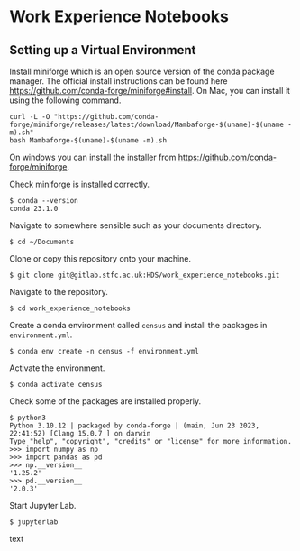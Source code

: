 # Work Experience Notebooks

## Setting up a Virtual Environment

Install miniforge which is an open source version of the conda package manager. The official install instructions can be found here https://github.com/conda-forge/miniforge#install. On Mac, you can install it using the following command.

```
curl -L -O "https://github.com/conda-forge/miniforge/releases/latest/download/Mambaforge-$(uname)-$(uname -m).sh"
bash Mambaforge-$(uname)-$(uname -m).sh
```

On windows you can install the installer from https://github.com/conda-forge/miniforge.

Check miniforge is installed correctly.

```
$ conda --version
conda 23.1.0
```

Navigate to somewhere sensible such as your documents directory.

```
$ cd ~/Documents
```

Clone or copy this repository onto your machine.

```
$ git clone git@gitlab.stfc.ac.uk:HDS/work_experience_notebooks.git
```

Navigate to the repository.

```
$ cd work_experience_notebooks
```

Create a conda environment called `census` and install the packages in `environment.yml`.

```
$ conda env create -n census -f environment.yml
```

Activate the environment.

```
$ conda activate census
```

Check some of the packages are installed properly.

```
$ python3
Python 3.10.12 | packaged by conda-forge | (main, Jun 23 2023, 22:41:52) [Clang 15.0.7 ] on darwin
Type "help", "copyright", "credits" or "license" for more information.
>>> import numpy as np
>>> import pandas as pd
>>> np.__version__
'1.25.2'
>>> pd.__version__
'2.0.3'
```

Start Jupyter Lab.

```
$ jupyterlab
```

text
